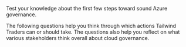 Test your knowledge about the first few steps toward sound Azure governance.

The following questions help you think through which actions Tailwind Traders can or should take. The questions also help you reflect on what various stakeholders think overall about cloud governance.
